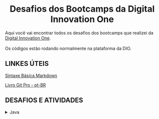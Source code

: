 <h1 align="center">Desafios dos Bootcamps da Digital Innovation One</h1>

Aqui você vai encontrar todos os desafios dos bootcamps que realizei da [Digital Innovation One](https://digitalinnovation.one/).<br><br>
Os códigos estão rodando normalmente na plataforma da DIO.


## LINKES ÚTEIS
[Sintaxe Básica Markdown](https://www.markdownguide.org/basic-syntax/)

[Livro Git Pro - pt-BR](https://git-scm.com/book/pt-br/v2)


## DESAFIOS E ATIVIDADES

<!-- Java -->
<details>
  <summary><span>Java</span></summary>
  <div>
    <h4>Dominando Algoritmos Básicos com Desafios de Código Java</h4>
    <a href="https://github.com/pedroitf6/dio-desafio-github/blob/master/Desafios/Java/Dominando%20Algoritmos%20B%C3%A1sicos%20com%20Desafios%20de%20C%C3%B3digo%20Java/MesadaSobrinho.java">Mesada do Sobrinho</a><br/>
    <a href="https://github.com/pedroitf6/dio-desafio-github/blob/master/Desafios/Java/Dominando%20Algoritmos%20B%C3%A1sicos%20com%20Desafios%20de%20C%C3%B3digo%20Java/DownloadDePacotes.java">Download de Pacotes</a><br/>
    <a href="https://github.com/pedroitf6/dio-desafio-github/blob/master/Desafios/Java/Dominando%20Algoritmos%20B%C3%A1sicos%20com%20Desafios%20de%20C%C3%B3digo%20Java/LeituraDaGertrudes.java">Leitura da Gertrudes</a><br/>
    <a href="https://github.com/pedroitf6/dio-desafio-github/blob/master/Desafios/Java/Dominando%20Algoritmos%20B%C3%A1sicos%20com%20Desafios%20de%20C%C3%B3digo%20Java/IndustriaDaMulta.java">Industria da Multa</a><br/>
    <a href="https://github.com/pedroitf6/dio-desafio-github/blob/master/Desafios/Java/Dominando%20Algoritmos%20B%C3%A1sicos%20com%20Desafios%20de%20C%C3%B3digo%20Java/LojinhaDeDoces.java">Lojinha de Doces</a><br/>
    
</div>

<div>
    <h4>Programação Orientada a Objetos</h4>
    <a href="https://github.com/pedroitf6/dio-desafio/tree/master/Programa%C3%A7%C3%A3o%20Orientada%20a%20Objeto%20(POO)/Estrutura%20b%C3%A1sica%20da%20OO">Estrutura básica da OO</a><br/>
    <a href="https://github.com/pedroitf6/dio-desafio/tree/master/Programa%C3%A7%C3%A3o%20Orientada%20a%20Objeto%20(POO)/Heran%C3%A7a%2C%20Associa%C3%A7%C3%A3o%20e%20Inferface">Herança, Associação e Inferface</a><br/>
    
</div>
</details>